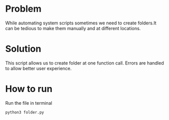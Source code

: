 # Problem

While automating system scripts sometimes we need to create folders.It can be tedious to make them manually and at different locations.

# Solution

This script allows us to create folder at one function call. Errors are handled to allow better user experience.

# How to run
Run the file in terminal
```
python3 folder.py
```
